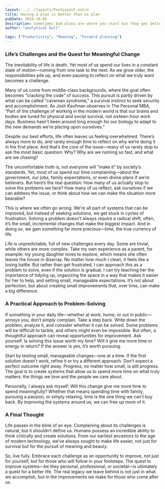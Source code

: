 ```yaml
---
layout: ../../layouts/PostLayout.astro
title: Having a plan is better than no plan
pubDate: 2024-10-05
description: Sometimes bad plans are where you start but they get better as you go.
author: "analytical bull"

tags: ["Productivity", "Meaning", "Forward planning"]
---
```


### Life’s Challenges and the Quest for Meaningful Change

The inevitability of life is death. Yet most of us spend our lives in a constant state of motion—running from one task to the next. As we grow older, the responsibilities pile up, and even pausing to reflect on what we truly want becomes a challenge.

Many of us come from middle-class backgrounds, where the goal often becomes "cracking the code" of success. This pursuit is partly driven by what can be called "caveman syndrome," a survival instinct to seek security and accomplishment. As Josh Kaufman observes in The Personal MBA, “Part of the challenge of working in the modern world is that our brains and bodies are tuned for physical and social survival, not sixteen-hour work days. Business hasn’t been around long enough for our biology to adapt to the new demands we’re placing upon ourselves.”

Despite our best efforts, life often leaves us feeling overwhelmed. There’s always more to do, and rarely enough time to reflect on why we’re doing it in the first place. And that’s the core of the issue—many of us rarely stop to ask the most basic question: Why? Why are we running so fast, and what are we chasing?

The uncomfortable truth is, not everyone will "make it" by society’s standards. Yet, most of us spend our time complaining—about the government, our jobs, family expectations, or even divine plans if we’re believers. But here’s the real question: How many of us actually stop to solve the problems we face? How many of us reflect, ask ourselves if we can address the issue, or think about how we can make the situation more bearable?

This is where we often go wrong. We’re all part of systems that can be improved, but instead of seeking solutions, we get stuck in cycles of frustration. Solving a problem doesn’t always require a radical shift; often, it’s the small, incremental changes that make the biggest impact. And in doing so, we gain something far more precious—time, the true currency of life.

Life is unpredictable, full of new challenges every day. Some are trivial, while others are more complex. Take my own experience as a parent, for example: my young daughter loves to explore, which means she often leaves the house in disarray. No matter how much I clean, it feels like a losing battle. But rather than get frustrated, I can approach this as a problem to solve, even if the solution is gradual. I can try teaching her the importance of tidying up, organizing the space in a way that makes it easier for her to help, and setting small, manageable expectations. It’s not about perfection, but about creating small improvements that, over time, can make a big difference.

### A Practical Approach to Problem-Solving

If something in your daily life—whether at work, home, or out in public—annoys you, don’t simply complain. Take a step back. Write down the problem, analyze it, and consider whether it can be solved. Some problems will be difficult to tackle, and others might even be impossible. But often, a thoughtful approach can reveal opportunities for improvement. Ask yourself: Is solving this issue worth my time? Will it give me more time or energy in return? If the answer is yes, it’s worth pursuing.

Start by testing small, manageable changes—one at a time. If the first solution doesn’t work, refine it or try a different approach. Don’t expect a perfect outcome right away. Progress, no matter how small, is still progress. The goal is to create systems that allow us to spend more time on what truly matters: the things we love and the people we care about.

Personally, I always ask myself: Will this change give me more time to spend meaningfully? Whether that means spending time with family, pursuing a passion, or simply relaxing, time is the one thing we can’t buy back. By improving the systems around us, we can free up more of it.

### A Final Thought

Life passes in the blink of an eye. Complaining about its challenges is natural, but it shouldn’t define us. Humans possess an incredible ability to think critically and create solutions. From our earliest ancestors to the age of modern technology, we’ve always sought to make life easier, not just for survival but for the pursuit of meaning and beauty.

So, live fully. Embrace each challenge as an opportunity to improve, not just for yourself, but for those who will follow in your footsteps. The quest to improve systems—be they personal, professional, or societal—is ultimately a quest for a better life. The real legacy we leave behind is not just in what we accomplish, but in the improvements we make for those who come after us.
